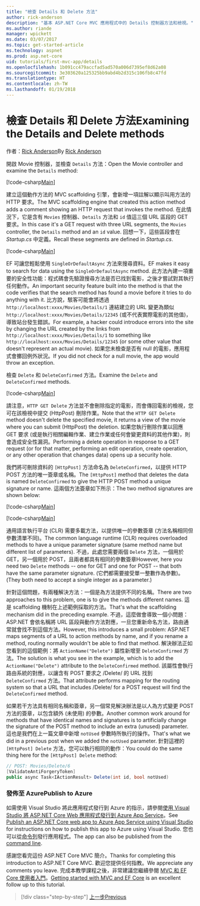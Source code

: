 ```yaml
---
title: "檢查 Details 和 Delete 方法"
author: rick-anderson
description: "基本 ASP.NET Core MVC 應用程式中的 Details 控制器方法和檢視。"
ms.author: riande
manager: wpickett
ms.date: 03/07/2017
ms.topic: get-started-article
ms.technology: aspnet
ms.prod: asp.net-core
uid: tutorials/first-mvc-app/details
ms.openlocfilehash: 1b091cc479accfad5ad570a006d7395ef8d62a08
ms.sourcegitcommit: 3e303620a125325bb9abd4b2d315c106fb8c47fd
ms.translationtype: HT
ms.contentlocale: zh-TW
ms.lasthandoff: 01/19/2018
---
```

# <a name="examining-the-details-and-delete-methods"></a><span data-ttu-id="7160e-103">檢查 Details 和 Delete 方法</span><span class="sxs-lookup"><span data-stu-id="7160e-103">Examining the Details and Delete methods</span></span>

<span data-ttu-id="7160e-104">作者：[Rick Anderson](https://twitter.com/RickAndMSFT)</span><span class="sxs-lookup"><span data-stu-id="7160e-104">By [Rick Anderson](https://twitter.com/RickAndMSFT)</span></span>

<span data-ttu-id="7160e-105">開啟 Movie 控制器，並檢查 `Details` 方法：</span><span class="sxs-lookup"><span data-stu-id="7160e-105">Open the Movie controller and examine the `Details` method:</span></span>

[!code-csharp[Main](start-mvc/sample/MvcMovie/Controllers/MoviesController.cs?name=snippet_details)]

<span data-ttu-id="7160e-106">建立這個動作方法的 MVC scaffolding 引擎，會新增一項註解以顯示叫用方法的 HTTP 要求。</span><span class="sxs-lookup"><span data-stu-id="7160e-106">The MVC scaffolding engine that created this action method adds a comment showing an HTTP request that invokes the method.</span></span> <span data-ttu-id="7160e-107">在此情況下，它是含有 `Movies` 控制器、`Details` 方法和 `id` 值這三個 URL 區段的 GET 要求。</span><span class="sxs-lookup"><span data-stu-id="7160e-107">In this case it's a GET request with three URL segments, the `Movies` controller, the `Details` method and an `id` value.</span></span> <span data-ttu-id="7160e-108">回想一下，這些區段會在 *Startup.cs* 中定義。</span><span class="sxs-lookup"><span data-stu-id="7160e-108">Recall these segments are defined in *Startup.cs*.</span></span>

[!code-csharp[Main](start-mvc/sample/MvcMovie/Startup.cs?highlight=5&name=snippet_1)]

<span data-ttu-id="7160e-109">EF 可讓您輕鬆使用 `SingleOrDefaultAsync` 方法來搜尋資料。</span><span class="sxs-lookup"><span data-stu-id="7160e-109">EF makes it easy to search for data using the `SingleOrDefaultAsync` method.</span></span> <span data-ttu-id="7160e-110">此方法內建一項重要的安全性功能：程式碼會先驗證搜尋方法是否已找到電影，之後才嘗試對其執行任何動作。</span><span class="sxs-lookup"><span data-stu-id="7160e-110">An important security feature built into the method is that the code verifies that the search method has found a movie before it tries to do anything with it.</span></span> <span data-ttu-id="7160e-111">比方說，駭客可能會將透過 `http://localhost:xxxx/Movies/Details/1` 連結建立的 URL 變更為類似 `http://localhost:xxxx/Movies/Details/12345` (或不代表實際電影的其他值)，導致站台發生錯誤。</span><span class="sxs-lookup"><span data-stu-id="7160e-111">For example, a hacker could introduce errors into the site by changing the URL created by the links from `http://localhost:xxxx/Movies/Details/1` to something like  `http://localhost:xxxx/Movies/Details/12345` (or some other value that doesn't represent an actual movie).</span></span> <span data-ttu-id="7160e-112">如果您未檢查是否有 null 的電影，應用程式會擲回例外狀況。</span><span class="sxs-lookup"><span data-stu-id="7160e-112">If you did not check for a null movie, the app would throw an exception.</span></span>

<span data-ttu-id="7160e-113">檢查 `Delete` 和 `DeleteConfirmed` 方法。</span><span class="sxs-lookup"><span data-stu-id="7160e-113">Examine the `Delete` and `DeleteConfirmed` methods.</span></span>

[!code-csharp[Main](start-mvc/sample/MvcMovie/Controllers/MoviesController.cs?name=snippet_delete)]

<span data-ttu-id="7160e-114">請注意，`HTTP GET Delete` 方法並不會刪除指定的電影，而會傳回電影的檢視，您可在該檢視中提交 (HttpPost) 刪除作業。</span><span class="sxs-lookup"><span data-stu-id="7160e-114">Note that the `HTTP GET Delete` method doesn't delete the specified movie, it returns a view of the movie where you can submit (HttpPost) the deletion.</span></span> <span data-ttu-id="7160e-115">如果您執行刪除作業以回應 GET 要求 (或是執行相關編輯作業、建立作業或任何會變更資料的其他作業)，則會造成安全性漏洞。</span><span class="sxs-lookup"><span data-stu-id="7160e-115">Performing a delete operation in response to a GET request (or for that matter, performing an edit operation, create operation, or any other operation that changes data) opens up a security hole.</span></span>

<span data-ttu-id="7160e-116">我們將可刪除資料的 `[HttpPost]` 方法命名為 `DeleteConfirmed`，以提供 HTTP POST 方法的唯一簽章或名稱。</span><span class="sxs-lookup"><span data-stu-id="7160e-116">The `[HttpPost]` method that deletes the data is named `DeleteConfirmed` to give the HTTP POST method a unique signature or name.</span></span> <span data-ttu-id="7160e-117">這兩個方法簽章如下所示：</span><span class="sxs-lookup"><span data-stu-id="7160e-117">The two method signatures are shown below:</span></span>

[!code-csharp[Main](start-mvc/sample/MvcMovie/Controllers/MoviesController.cs?name=snippet_delete2)]

[!code-csharp[Main](start-mvc/sample/MvcMovie/Controllers/MoviesController.cs?name=snippet_delete3)]


<span data-ttu-id="7160e-118">通用語言執行平台 (CLR) 需要多載方法，以提供唯一的參數簽章 (方法名稱相同但參數清單不同)。</span><span class="sxs-lookup"><span data-stu-id="7160e-118">The common language runtime (CLR) requires overloaded methods to have a unique parameter signature (same method name but different list of parameters).</span></span> <span data-ttu-id="7160e-119">不過，此處您需要兩個 `Delete` 方法，一個用於 GET，另一個用於 POST，且兩者都具有相同的參數簽章</span><span class="sxs-lookup"><span data-stu-id="7160e-119">However, here you need two `Delete` methods -- one for GET and one for POST -- that both have the same parameter signature.</span></span> <span data-ttu-id="7160e-120">(它們都需要接受單一整數作為參數)。</span><span class="sxs-lookup"><span data-stu-id="7160e-120">(They both need to accept a single integer as a parameter.)</span></span>

<span data-ttu-id="7160e-121">針對這個問題，有兩種解決方法：一個是為方法提供不同的名稱。</span><span class="sxs-lookup"><span data-stu-id="7160e-121">There are two approaches to this problem, one is to give the methods different names.</span></span> <span data-ttu-id="7160e-122">這是 scaffolding 機制在上述範例採取的方法。</span><span class="sxs-lookup"><span data-stu-id="7160e-122">That's what the scaffolding mechanism did in the preceding example.</span></span> <span data-ttu-id="7160e-123">不過，這麼做會導致一個小問題：ASP.NET 會依名稱將 URL 區段與動作方法對應，一旦您重新命名方法，路由通常就會找不到這個方法。</span><span class="sxs-lookup"><span data-stu-id="7160e-123">However, this introduces a small problem: ASP.NET maps segments of a URL to action methods by name, and if you rename a method, routing normally wouldn't be able to find that method.</span></span> <span data-ttu-id="7160e-124">解決辦法正如您看到的這個範例：將 `ActionName("Delete")` 屬性新增至 `DeleteConfirmed` 方法。</span><span class="sxs-lookup"><span data-stu-id="7160e-124">The solution is what you see in the example, which is to add the `ActionName("Delete")` attribute to the `DeleteConfirmed` method.</span></span> <span data-ttu-id="7160e-125">該屬性會執行路由系統的對應，以讓含有 POST 要求之 /Delete/ 的 URL 找到 `DeleteConfirmed` 方法。</span><span class="sxs-lookup"><span data-stu-id="7160e-125">That attribute performs mapping for the routing system so that a URL that includes /Delete/ for a POST request will find the `DeleteConfirmed` method.</span></span>

<span data-ttu-id="7160e-126">如果若干方法具有相同名稱和簽章，另一個常見解決辦法是以人為方式變更 POST 方法的簽章，以包含額外 (未使用) 的參數。</span><span class="sxs-lookup"><span data-stu-id="7160e-126">Another common work around for methods that have identical names and signatures is to artificially change the signature of the POST method to include an extra (unused) parameter.</span></span> <span data-ttu-id="7160e-127">這也是我們在上一篇文章中新增 `notUsed` 參數時所執行的操作。</span><span class="sxs-lookup"><span data-stu-id="7160e-127">That's what we did in a previous post when we added the `notUsed` parameter.</span></span> <span data-ttu-id="7160e-128">針對這裡的 `[HttpPost] Delete` 方法，您可以執行相同的動作：</span><span class="sxs-lookup"><span data-stu-id="7160e-128">You could do the same thing here for the `[HttpPost] Delete` method:</span></span>

```csharp
// POST: Movies/Delete/6
[ValidateAntiForgeryToken]
public async Task<IActionResult> Delete(int id, bool notUsed)
```

### <a name="publish-to-azure"></a><span data-ttu-id="7160e-129">發佈至 Azure</span><span class="sxs-lookup"><span data-stu-id="7160e-129">Publish to Azure</span></span>

<span data-ttu-id="7160e-130">如需使用 Visual Studio 將此應用程式發行到 Azure 的指示，請參閱[使用 Visual Studio 將 ASP.NET Core Web 應用程式發行到 Azure App Service](xref:tutorials/publish-to-azure-webapp-using-vs)。</span><span class="sxs-lookup"><span data-stu-id="7160e-130">See [Publish an ASP.NET Core web app to Azure App Service using Visual Studio](xref:tutorials/publish-to-azure-webapp-using-vs) for instructions on how to publish this app to Azure using Visual Studio.</span></span>  <span data-ttu-id="7160e-131">您也可以從[命令列](xref:tutorials/publish-to-azure-webapp-using-cli)發行應用程式。</span><span class="sxs-lookup"><span data-stu-id="7160e-131">The app can also be published from the [command line](xref:tutorials/publish-to-azure-webapp-using-cli).</span></span>

<span data-ttu-id="7160e-132">感謝您看完這份 ASP.NET Core MVC 簡介。</span><span class="sxs-lookup"><span data-stu-id="7160e-132">Thanks for completing this introduction to ASP.NET Core MVC.</span></span> <span data-ttu-id="7160e-133">歡迎您提供任何指教。</span><span class="sxs-lookup"><span data-stu-id="7160e-133">We appreciate any comments you leave.</span></span> <span data-ttu-id="7160e-134">完成本教學課程之後，非常建議您繼續參閱 [MVC 和 EF Core 使用者入門](xref:data/ef-mvc/intro)。</span><span class="sxs-lookup"><span data-stu-id="7160e-134">[Getting started with MVC and EF Core](xref:data/ef-mvc/intro) is an excellent follow up to this tutorial.</span></span>

>[!div class="step-by-step"]
[<span data-ttu-id="7160e-135">上一步</span><span class="sxs-lookup"><span data-stu-id="7160e-135">Previous</span></span>](validation.md)
